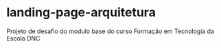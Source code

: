 # landing-page-arquitetura
Projeto de desafio do modulo base do curso Formação em Tecnologia da Escola DNC
